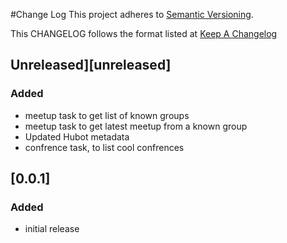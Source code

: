 #Change Log
This project adheres to [Semantic Versioning](http://semver.org/).

This CHANGELOG follows the format listed at [Keep A Changelog](http://keepachangelog.com/)

## Unreleased][unreleased]

### Added
- meetup task to get list of known groups
- meetup task to get latest meetup from a known group
- Updated Hubot metadata
- confrence task, to list cool confrences

## [0.0.1]
### Added
- initial release
